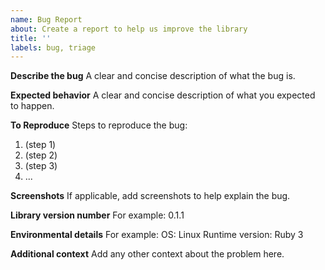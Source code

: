 ```yaml
---
name: Bug Report
about: Create a report to help us improve the library
title: ''
labels: bug, triage
---
```


**Describe the bug**
A clear and concise description of what the bug is.

**Expected behavior**
A clear and concise description of what you expected to happen.

**To Reproduce**
Steps to reproduce the bug:
1. (step 1)
2. (step 2)
3. (step 3)
4. ...

**Screenshots**
If applicable, add screenshots to help explain the bug.

**Library version number**
For example:  0.1.1

**Environmental details**
For example:
OS: Linux
Runtime version: Ruby 3

**Additional context**
Add any other context about the problem here.
